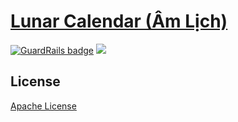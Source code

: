 # [Lunar Calendar (Âm Lịch)]()

[![GuardRails badge](https://badges.guardrails.io/HoangNguyen17193/lunar-calendar-chrome-extension.svg?token=d413d9e74419d9a1be25aa98e6be7d123677382b0e745b357ebcdacf7c0296b3&provider=github)](https://dashboard.guardrails.io/default/gh/HoangNguyen17193/lunar-calendar-chrome-extension)
![](https://travis-ci.org/HoangNguyen17193/lunar-calendar-chrome-extension.svg?branch=master)


## License
[Apache License](LICENSE)
